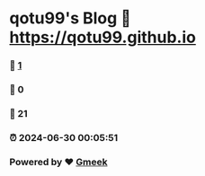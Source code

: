 # qotu99's Blog :link: https://qotu99.github.io 
### :page_facing_up: [1](https://qotu99.github.io/tag.html) 
### :speech_balloon: 0 
### :hibiscus: 21 
### :alarm_clock: 2024-06-30 00:05:51 
### Powered by :heart: [Gmeek](https://github.com/Meekdai/Gmeek)

